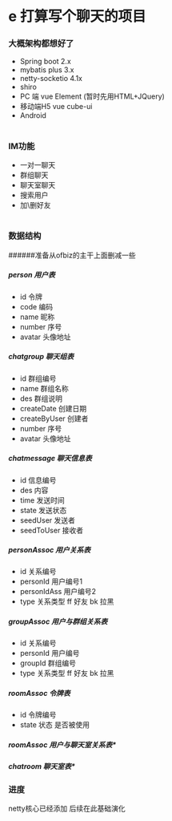 # e 打算写个聊天的项目

### 大概架构都想好了

* Spring boot 2.x
* mybatis plus 3.x
* netty-socketio 4.1x
* shiro
* PC 端 vue Element (暂时先用HTML+JQuery)
* 移动端H5 vue cube-ui 
* Android
#
### IM功能
* 一对一聊天
* 群组聊天 
* 聊天室聊天
* 搜索用户
* 加\删好友
#
### 数据结构
######准备从ofbiz的主干上面删减一些
##### person 用户表
* id     令牌
* code   编码
* name   昵称
* number 序号
* avatar 头像地址
##### chatgroup 聊天组表
* id            群组编号
* name          群组名称
* des           群组说明
* createDate    创建日期
* createByUser  创建者
* number        序号
* avatar        头像地址
##### chatmessage 聊天信息表
* id            信息编号
* des            内容
* time           发送时间
* state          发送状态
* seedUser      发送者
* seedToUser    接收者
##### personAssoc 用户关系表
* id             关系编号
* personId       用户编号1
* personIdAss    用户编号2
* type           关系类型  ff 好友 bk 拉黑
##### groupAssoc 用户与群组关系表
* id             关系编号
* personId       用户编号
* groupId        群组编号
* type           关系类型  ff 好友 bk 拉黑
##### roomAssoc 令牌表
* id             令牌编号
* state          状态 是否被使用
##### roomAssoc 用户与聊天室关系表*
##### chatroom 聊天室表*
### 进度
netty核心已经添加 后续在此基础演化

